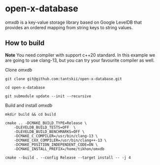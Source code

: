 # open-x-database

*omxdb* is a key-value storage library based on Google LevelDB 
that provides an ordered mapping from string keys to string values.

## How to build

**Note** You need compiler with support c++20 standard. 
In this example we are going to use clang-13, but you can try your favourite compiler as well.

Clone *omxdb*

```shell
git clone git@github.com:tantskii/open-x-database.git

cd open-x-database

git submodule update --init --recursive
```

Build and install *omxdb*

```shell
mkdir build && cd build

cmake .. -DCMAKE_BUILD_TYPE=Release \
    -DLEVELDB_BUILD_TESTS=OFF  \
    -DLEVELDB_BUILD_BENCHMARKS=OFF \
    -DCMAKE_C_COMPILER=/usr/bin/clang-13 \
    -DCMAKE_CXX_COMPILER=/usr/bin/clang++-13 \
    -DCMAKE_POSITION_INDEPENDENT_CODE=ON \
    -DCMAKE_INSTALL_PREFIX=/home/tikhon/omxdb
  
cmake --build . --config Release --target install -- -j 4

```
